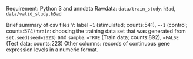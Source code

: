 Requirement: Python 3 and anndata
Rawdata: `data/train_study.h5ad`, `data/valid_study.h5ad`


Brief summary of csv files
`Y`: label `=1` (stimulated; counts:541), `=-1` (control; counts:574)
`train`: choosing the training data set that was generated from `set.seed(seed=2023)` and `sample`. `=TRUE` (Train data; counts:892), `=FALSE` (Test data; counts:223)
Other columns: records of continuous gene expression levels in a numeric format.
